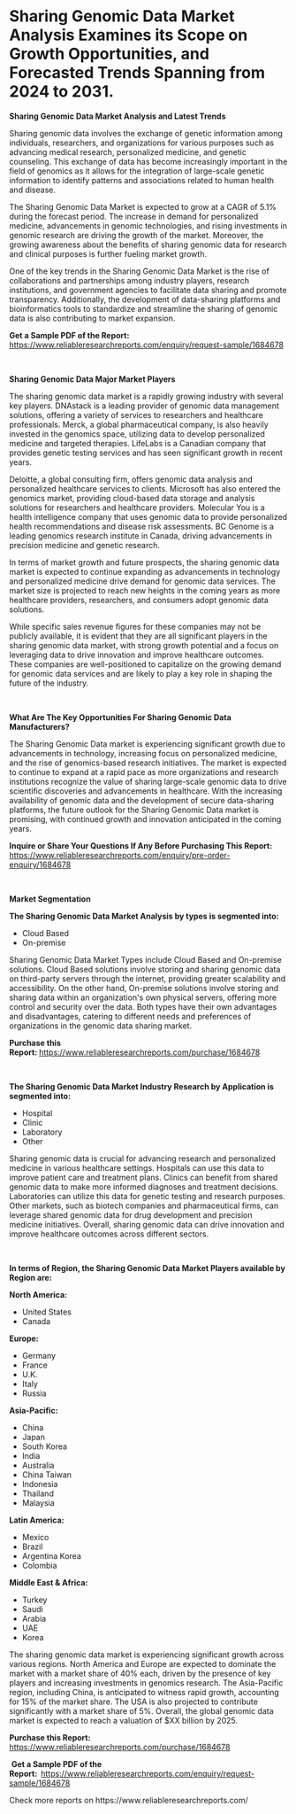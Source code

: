 <p><h1>Sharing Genomic Data Market Analysis Examines its Scope on Growth Opportunities, and Forecasted Trends Spanning from 2024 to 2031.</h1></p><p><strong>Sharing Genomic Data Market Analysis and Latest Trends</strong></p>
<p><p>Sharing genomic data involves the exchange of genetic information among individuals, researchers, and organizations for various purposes such as advancing medical research, personalized medicine, and genetic counseling. This exchange of data has become increasingly important in the field of genomics as it allows for the integration of large-scale genetic information to identify patterns and associations related to human health and disease.</p><p>The Sharing Genomic Data Market is expected to grow at a CAGR of 5.1% during the forecast period. The increase in demand for personalized medicine, advancements in genomic technologies, and rising investments in genomic research are driving the growth of the market. Moreover, the growing awareness about the benefits of sharing genomic data for research and clinical purposes is further fueling market growth.</p><p>One of the key trends in the Sharing Genomic Data Market is the rise of collaborations and partnerships among industry players, research institutions, and government agencies to facilitate data sharing and promote transparency. Additionally, the development of data-sharing platforms and bioinformatics tools to standardize and streamline the sharing of genomic data is also contributing to market expansion.</p></p>
<p><strong>Get a Sample PDF of the Report:&nbsp;</strong> <a href="https://www.reliableresearchreports.com/enquiry/request-sample/1684678">https://www.reliableresearchreports.com/enquiry/request-sample/1684678</a></p>
<p>&nbsp;</p>
<p><strong>Sharing Genomic Data Major Market Players</strong></p>
<p><p>The sharing genomic data market is a rapidly growing industry with several key players. DNAstack is a leading provider of genomic data management solutions, offering a variety of services to researchers and healthcare professionals. Merck, a global pharmaceutical company, is also heavily invested in the genomics space, utilizing data to develop personalized medicine and targeted therapies. LifeLabs is a Canadian company that provides genetic testing services and has seen significant growth in recent years.</p><p>Deloitte, a global consulting firm, offers genomic data analysis and personalized healthcare services to clients. Microsoft has also entered the genomics market, providing cloud-based data storage and analysis solutions for researchers and healthcare providers. Molecular You is a health intelligence company that uses genomic data to provide personalized health recommendations and disease risk assessments. BC Genome is a leading genomics research institute in Canada, driving advancements in precision medicine and genetic research.</p><p>In terms of market growth and future prospects, the sharing genomic data market is expected to continue expanding as advancements in technology and personalized medicine drive demand for genomic data services. The market size is projected to reach new heights in the coming years as more healthcare providers, researchers, and consumers adopt genomic data solutions.</p><p>While specific sales revenue figures for these companies may not be publicly available, it is evident that they are all significant players in the sharing genomic data market, with strong growth potential and a focus on leveraging data to drive innovation and improve healthcare outcomes. These companies are well-positioned to capitalize on the growing demand for genomic data services and are likely to play a key role in shaping the future of the industry.</p></p>
<p>&nbsp;</p>
<p><strong>What Are The Key Opportunities For Sharing Genomic Data Manufacturers?</strong></p>
<p><p>The Sharing Genomic Data market is experiencing significant growth due to advancements in technology, increasing focus on personalized medicine, and the rise of genomics-based research initiatives. The market is expected to continue to expand at a rapid pace as more organizations and research institutions recognize the value of sharing large-scale genomic data to drive scientific discoveries and advancements in healthcare. With the increasing availability of genomic data and the development of secure data-sharing platforms, the future outlook for the Sharing Genomic Data market is promising, with continued growth and innovation anticipated in the coming years.</p></p>
<p><strong>Inquire or Share Your Questions If Any Before Purchasing This Report:</strong> <a href="https://www.reliableresearchreports.com/enquiry/pre-order-enquiry/1684678">https://www.reliableresearchreports.com/enquiry/pre-order-enquiry/1684678</a></p>
<p>&nbsp;</p>
<p><strong>Market Segmentation</strong></p>
<p><strong>The Sharing Genomic Data Market Analysis by types is segmented into:</strong></p>
<p><ul><li>Cloud Based</li><li>On-premise</li></ul></p>
<p><p>Sharing Genomic Data Market Types include Cloud Based and On-premise solutions. Cloud Based solutions involve storing and sharing genomic data on third-party servers through the internet, providing greater scalability and accessibility. On the other hand, On-premise solutions involve storing and sharing data within an organization's own physical servers, offering more control and security over the data. Both types have their own advantages and disadvantages, catering to different needs and preferences of organizations in the genomic data sharing market.</p></p>
<p><strong>Purchase this Report:&nbsp;</strong><a href="https://www.reliableresearchreports.com/purchase/1684678">https://www.reliableresearchreports.com/purchase/1684678</a></p>
<p>&nbsp;</p>
<p><strong>The Sharing Genomic Data Market Industry Research by Application is segmented into:</strong></p>
<p><ul><li>Hospital</li><li>Clinic</li><li>Laboratory</li><li>Other</li></ul></p>
<p><p>Sharing genomic data is crucial for advancing research and personalized medicine in various healthcare settings. Hospitals can use this data to improve patient care and treatment plans. Clinics can benefit from shared genomic data to make more informed diagnoses and treatment decisions. Laboratories can utilize this data for genetic testing and research purposes. Other markets, such as biotech companies and pharmaceutical firms, can leverage shared genomic data for drug development and precision medicine initiatives. Overall, sharing genomic data can drive innovation and improve healthcare outcomes across different sectors.</p></p>
<p>&nbsp;</p>
<p><strong>In terms of Region, the Sharing Genomic Data Market Players available by Region are:</strong></p>
<p>
    <p> <strong> North America: </strong>
        <ul>
            <li>United States</li>
            <li>Canada</li>
        </ul>
        </p> 
    <p> <strong> Europe: </strong>
        <ul>
            <li>Germany</li>
            <li>France</li>
            <li>U.K.</li>
            <li>Italy</li>
            <li>Russia</li>
        </ul>
        </p> 
    <p> <strong> Asia-Pacific: </strong>
        <ul>
            <li>China</li>
            <li>Japan</li>
            <li>South Korea</li>
            <li>India</li>
            <li>Australia</li>
            <li>China Taiwan</li>
            <li>Indonesia</li>
            <li>Thailand</li>
            <li>Malaysia</li>
        </ul>
        </p> 
    <p> <strong> Latin America: </strong>
        <ul>
            <li>Mexico</li>
            <li>Brazil</li>
            <li>Argentina Korea</li>
            <li>Colombia</li>
        </ul>
        </p> 
    <p> <strong> Middle East & Africa: </strong>
        <ul>
            <li>Turkey</li>
            <li>Saudi</li>
            <li>Arabia</li>
            <li>UAE</li>
            <li>Korea</li>
        </ul>
    </p>
    </p>
<p><p>The sharing genomic data market is experiencing significant growth across various regions. North America and Europe are expected to dominate the market with a market share of 40% each, driven by the presence of key players and increasing investments in genomics research. The Asia-Pacific region, including China, is anticipated to witness rapid growth, accounting for 15% of the market share. The USA is also projected to contribute significantly with a market share of 5%. Overall, the global genomic data market is expected to reach a valuation of $XX billion by 2025.</p></p>
<p><strong>Purchase this Report: </strong><a href="https://www.reliableresearchreports.com/purchase/1684678">https://www.reliableresearchreports.com/purchase/1684678</a></p>
<p>&nbsp;<strong>Get a Sample PDF of the Report:&nbsp;&nbsp;</strong><a href="https://www.reliableresearchreports.com/enquiry/request-sample/1684678">https://www.reliableresearchreports.com/enquiry/request-sample/1684678</a></p>
<p><strong></strong></p>
<p>Check more reports on https://www.reliableresearchreports.com/</p>